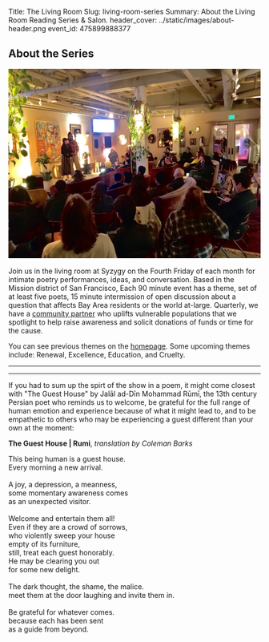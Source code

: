 Title: The Living Room
Slug: living-room-series
Summary: About the Living Room Reading Series & Salon.
header_cover: ../static/images/about-header.png
event_id: 475899888377


## About the Series

![photo of Feb 2022 Show](../static/images/rebirth_show.jpg)

Join us in the living room at Syzygy on the Fourth Friday of each month for intimate poetry performances, ideas, and conversation. Based in the Mission district of San Francisco, Each 90 minute event has a theme, set of at least five poets, 15 minute intermission of open discussion about a question that affects Bay Area residents or the world at-large. Quarterly, we have a [community partner](https://thelivingroomsf.com/partners/) who uplifts vulnerable populations that we spotlight to help raise awareness and solicit donations of funds or time for the cause.

You can see previous themes on the [homepage](https://thelivingroomsf.com/). Some upcoming themes include: Renewal, Excellence, Education, and Cruelty.

---

<div id="eventbrite-widget-container-475899888377"></div>

<script src="https://www.eventbrite.com/static/widgets/eb_widgets.js"></script>

<script type="text/javascript">
    var exampleCallback = function() {
        console.log('Order complete!');
    };

    window.EBWidgets.createWidget({
        // Required
        widgetType: 'checkout',
        eventId: '475899888377',
        iframeContainerId: 'eventbrite-widget-container-475899888377',

        // Optional
        iframeContainerHeight: 425,  // Widget height in pixels. Defaults to a minimum of 425px if not provided
        onOrderComplete: exampleCallback  // Method called when an order has successfully completed
    });
</script>

---

If you had to sum up the spirt of the show in a poem, it might come closest with "The Guest House" by Jalāl ad-Dīn Mohammad Rūmī, the 13th century Persian poet who reminds us to welcome, be grateful for the full range of human emotion and experience because of what it might lead to, and to be empathetic to others who may be experiencing a guest different than your own at the moment:


<strong>The Guest House | Rumi</strong>, <em>translation by Coleman Barks</em>

This being human is a guest house.<br/>
Every morning a new arrival.<br/>
<br/>
A joy, a depression, a meanness,<br/>
some momentary awareness comes<br/>
as an unexpected visitor.<br/>
<br/>
Welcome and entertain them all!<br/>
Even if they are a crowd of sorrows,<br/>
who violently sweep your house<br/>
empty of its furniture,<br/>
still, treat each guest honorably.<br/>
He may be clearing you out<br/>
for some new delight.<br/>
<br/>
The dark thought, the shame, the malice.<br/>
meet them at the door laughing and invite them in.<br/>
<br/>
Be grateful for whatever comes.<br/>
because each has been sent<br/>
as a guide from beyond.<br/>
<br/>
